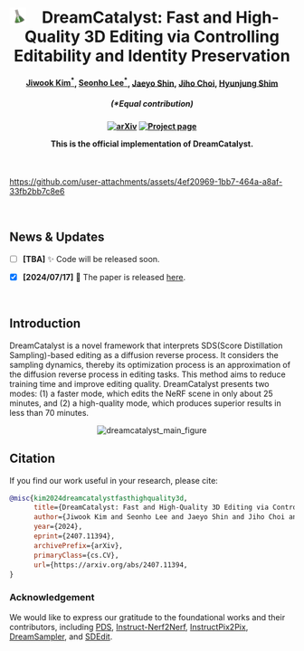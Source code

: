 <!--

DreamCatalyst (arXiv 2024.07)

Authors
* Jiwook Kim (https://github.com/tom919654)
* Seonho Lee (https://github.com/glanceyes)
* Jaeyo Shin (https://github.com/j-mayo)
* Jiho Choi (https://github.com/JihoChoi)

-->




<h1 align="center">
<img align="left" width="30" height="30" src="assets/dreamcatalyst_icon.png" alt="DreamCatalyst icon">
DreamCatalyst: Fast and High-Quality 3D Editing via Controlling Editability and Identity Preservation
</h1>
<h4 align="center">
<a href="https://scholar.google.co.kr/citations?user=i0OKV8wAAAAJ&hl=en">Jiwook Kim<sup>*</sup></a>, <a href="https://scholar.google.co.kr/citations?user=DFKGTG0AAAAJ&hl=en">Seonho Lee<sup>*</sup></a>, <a href="https://scholar.google.com/citations?user=UbZM7nQAAAAJ&hl=en">Jaeyo Shin</a>, <a href="https://scholar.google.co.kr/citations?user=uvwpFpIAAAAJ&hl=en">Jiho Choi</a>, <a href="https://scholar.google.co.kr/citations?user=KB5XZGIAAAAJ&hl=en">Hyunjung Shim</a><br>
</h4>
<h5 align="center">
(*Equal contribution)<br>
</h5>

<h4 align="center">

[![arXiv](https://img.shields.io/badge/arXiv-2407.11394-b31b1b.svg)](https://arxiv.org/abs/2407.11394)
[![Project page](https://img.shields.io/badge/Project-Page-brightgreen)](https://dream-catalyst.github.io/)


This is the official implementation of **DreamCatalyst**.

</h4>


<br/>



https://github.com/user-attachments/assets/4ef20969-1bb7-464a-a8af-33fb2bb7c8e6



<br/>

## News & Updates



- [ ] **[TBA]** ✨ Code will be released soon.

- [x] **[2024/07/17]** 🌟 The paper is released [here](https://arxiv.org/abs/2407.11394). 

<br/>

## Introduction

DreamCatalyst is a novel framework that interprets SDS(Score Distillation Sampling)-based editing as a diffusion reverse process. It considers the sampling dynamics, thereby its optimization process is an approximation of the diffusion reverse process in editing tasks. This method aims to reduce training time and improve editing quality. DreamCatalyst presents two modes: (1) a faster mode, which edits the NeRF scene in only about 25 minutes, and (2) a high-quality mode, which produces superior results in less than 70 minutes.



<div align="center">
    <img src="assets/main_figure.png" alt="dreamcatalyst_main_figure"/>
</div>






## Citation

If you find our work useful in your research, please cite:

```BiBTeX
@misc{kim2024dreamcatalystfasthighquality3d,
      title={DreamCatalyst: Fast and High-Quality 3D Editing via Controlling Editability and Identity Preservation}, 
      author={Jiwook Kim and Seonho Lee and Jaeyo Shin and Jiho Choi and Hyunjung Shim},
      year={2024},
      eprint={2407.11394},
      archivePrefix={arXiv},
      primaryClass={cs.CV},
      url={https://arxiv.org/abs/2407.11394, 
}
```



### Acknowledgement

We would like to express our gratitude to the foundational works and their contributors, including [PDS](https://posterior-distillation-sampling.github.io/), [Instruct-Nerf2Nerf](https://instruct-nerf2nerf.github.io/), [InstructPix2Pix](https://github.com/timothybrooks/instruct-pix2pix), [DreamSampler](https://arxiv.org/abs/2403.11415), and [SDEdit](https://sde-image-editing.github.io/).
